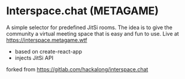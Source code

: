 # Interspace.chat (METAGAME)

A simple selector for predefined JitSi rooms. The idea is to give the community a virtual meeting space that is easy and fun to use. Live at https://interspace.metagame.wtf

- based on create-react-app
- injects JitSi API

forked from https://gitlab.com/hackalong/interspace.chat
